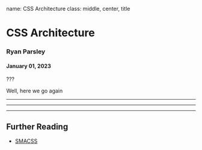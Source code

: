 name: CSS Architecture 
class: middle, center, title

# CSS Architecture

### Ryan Parsley
#### January 01, 2023

???

Well, here we go again

---

---

---
## Further Reading

* [SMACSS](http://smacss.com/book/)
